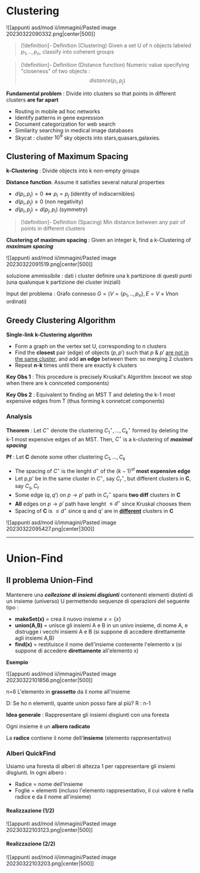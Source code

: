
# Clustering

![[appunti asd/mod ii/immagini/Pasted image 20230322090332.png|center|500]]

>[!definition]- Definition (Clustering)
>Given a set U of n objects labeled $p_1,..,p_n$, classify into coherent groups

>[!definition]- Definition (Distance function)
>Numeric value specifying "closeness" of two objects : $$distance(p_i,p_j)$$

**Fundamental problem** : Divide into clusters so that points in different clusters **are far apart**
- Routing in mobile ad hoc networks
- Identify patterns in gene expression
- Document categorization for web search
- Similarity searching in medical image databases
- Skycat : cluster $10^9$ sky objects into stars,quasars,galaxies.

## Clustering of Maximum Spacing

**k-Clustering** : Divide objects into k non-empty groups

**Distance function**. Assume it satisfies several natural properties
- $d(p_i,p_j)=0\iff p_i=p_j$ (identity of indiscernibles)
- $d(p_i,p_j)\geq0$ (non negativity)
- $d(p_i,p_j)=d(p_j,p_i)$ (symmetry)

>[!definition]- Definition (Spacing)
>Min distance between any pair of points in different clusters

**Clustering of maximum spacing** : Given an integer k, find a k-Clustering of _**maximum spacing**_

![[appunti asd/mod ii/immagini/Pasted image 20230322091519.png|center|500]]


soluzione ammissibile  : dati i cluster definire una k partizione di questi punti (una qualunque k partizione dei cluster iniziali)

Input del problema : Grafo connesso $G=(V=\{p_1,..,p_n\},E=V\times V\text{non ordinati})$   

## Greedy Clustering Algorithm

**Single-link k-Clustering algorithm**
- Form a graph on the vertex set U, corresponding to n clusters
- Find the **closest** pair (edge) of objects $(p,p')$ such that $p\:\&\:p'$ <u>are not in the same cluster</u>, and add **an edge** between them: so merging 2 clusters
- Repeat **n-k** times until there are exactly k clusters

**Key Obs 1** : This procedure is precisely Kruskal's Algorithm (exceot we stop when there are k connceted components)

**Key Obs 2** : Equivalent to finding an MST T and deleting the k-1 most expensive edges from T (thus forming k connetcet components)

### Analysis

**Theorem** : Let $C^\star$ denote the clustering $C_1^\star,...,C_k^\star$ formed by deleting the k-1 most expensive edges of an MST. Then, $C^\star$  is a k-clustering of _**maximal spacing**_

**Pf** : Let **C** denote some other clustering $C_1,...,C_k$
- The spacing of $C^\star$ is the lenght $d^\star$ of the $(k-1)^{st}$ **most expensive edge**
- Let p,p' be in the same cluster in $C^\star$, say $C_r^\star$, but different clusters in **C**, say $C_s,C_t$
- Some edge $(q,q')$ on $p\to p'$ path in $C_r^\star$ spans **two diff** clusters in **C**
- **All** edges on $p\to p'$ path have lenght $\leq d^\star$ since Kruskal chooses them
- Spacing of **C** is $\leq d^\star$ since q and q' are in <u><b>different</b></u> clusters in **C**

![[appunti asd/mod ii/immagini/Pasted image 20230322095427.png|center|300]]

---
# Union-Find

## Il problema Union-Find

Mantenere una **_collezione di insiemi disgiunti_** contenenti elementi distinti di un insieme (universo) U permettendo sequenze di operazioni del seguente tipo : 
- **makeSet(x)** = crea il nuovo insieme $x=\{x\}$
- **union(A,B)** = unisce gli insiemi A e B in un univo insieme, di nome A, e distrugge i vecchi insiemi A e B (si suppone di accedere direttamente agli insiemi A,B)
- **find(x)** = restituisce il nome dell'insieme contenente l'elemento x (si suppone di accedere **direttamente** all'elemento x) 

**Esempio**

![[appunti asd/mod ii/immagini/Pasted image 20230322101856.png|center|500]]

n=6
L'elemento in **grassetto** da il nome all'insieme

D: Se ho n elementi, quante union posso fare al più?
R : n-1

**Idea generale** : Rappresentare gli insiemi disgiunti con una foresta

Ogni insieme è un **albero radicato**

La **radice** contiene il nome dell'**insieme** (elemento rappresentativo)

### Alberi QuickFind

Usiamo una foresta di alberi di altezza 1 per rappresentare gli insiemi disgiunti. In ogni albero : 
- Radice = nome dell'insieme
- Foglie = elementi (incluso l'elemento rappresentativo, il cui valore è nella radice e da il nome all'insieme)

#### Realizzazione (1/2)

![[appunti asd/mod ii/immagini/Pasted image 20230322103123.png|center|500]]

#### Realizzazione (2/2)

![[appunti asd/mod ii/immagini/Pasted image 20230322103203.png|center|500]]



